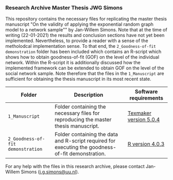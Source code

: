### Research Archive Master Thesis JWG Simons
This repository contains the necessary files for replicating the master thesis manuscript "On the validity of applying the exponential random graph model to a network sample"" by Jan-Willem Simons. Note that at the time of writing (22-01-2021) the results and conclusion sections have not yet been implemented. Nevertheless, to provide a reader with a sense of the metholodcal implementation sense. To that end, the `2_Goodness-of-fit demonstration` folder has been included which contains an R-script which shows how to obtain goodness-of-fit (GOF) on the level of the individual network. Within the R-script it is additionally discussed how the implemented framework can be extended to obtain GOF on the level of the social network sample. Note therefore that the files in the `1_Manuscript` are sufficient for obtaining the thesis manuscript in its most recent state. 

| Folder | Description | Software requirements |
| ----------- | ----------- | ----------------- |
| `1_Manuscript` | Folder containing the necessary files for reproducing the master thesis manuscript. | [Texmaker version 5.0.4](https://www.xm1math.net/texmaker/) |
| `2_Goodness-of-fit demonstration` | Folder containing the data and R-script required for executing the goodness-of-fit demonstration. | [R version 4.0.3](https://cran.r-project.org/bin/windows/base/) |

For any help with the files in this research archive, please contact Jan-Willem Simons (j.g.simons@uu.nl).